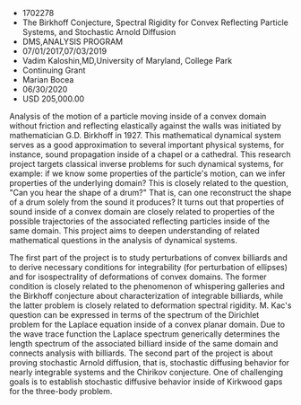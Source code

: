 
* 1702278
* The Birkhoff Conjecture, Spectral Rigidity for Convex Reflecting Particle Systems, and Stochastic Arnold Diffusion
* DMS,ANALYSIS PROGRAM
* 07/01/2017,07/03/2019
* Vadim Kaloshin,MD,University of Maryland, College Park
* Continuing Grant
* Marian Bocea
* 06/30/2020
* USD 205,000.00

Analysis of the motion of a particle moving inside of a convex domain without
friction and reflecting elastically against the walls was initiated by
mathematician G.D. Birkhoff in 1927. This mathematical dynamical system serves
as a good approximation to several important physical systems, for instance,
sound propagation inside of a chapel or a cathedral. This research project
targets classical inverse problems for such dynamical systems, for example: if
we know some properties of the particle's motion, can we infer properties of the
underlying domain? This is closely related to the question, "Can you hear the
shape of a drum?" That is, can one reconstruct the shape of a drum solely from
the sound it produces? It turns out that properties of sound inside of a convex
domain are closely related to properties of the possible trajectories of the
associated reflecting particles inside of the same domain. This project aims to
deepen understanding of related mathematical questions in the analysis of
dynamical systems.

The first part of the project is to study perturbations of convex billiards and
to derive necessary conditions for integrability (for perturbation of ellipses)
and for isospectrality of deformations of convex domains. The former condition
is closely related to the phenomenon of whispering galleries and the Birkhoff
conjecture about characterization of integrable billiards, while the latter
problem is closely related to deformation spectral rigidity. M. Kac's question
can be expressed in terms of the spectrum of the Dirichlet problem for the
Laplace equation inside of a convex planar domain. Due to the wave trace
function the Laplace spectrum generically determines the length spectrum of the
associated billiard inside of the same domain and connects analysis with
billiards. The second part of the project is about proving stochastic Arnold
diffusion, that is, stochastic diffusing behavior for nearly integrable systems
and the Chirikov conjecture. One of challenging goals is to establish stochastic
diffusive behavior inside of Kirkwood gaps for the three-body problem.
